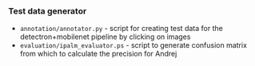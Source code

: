 ### Test data generator
- `annotation/annotator.py` - script for creating test data for the detectron+mobilenet pipeline by clicking on images
- `evaluation/ipalm_evaluator.ps` - script to generate confusion matrix from which to calculate the precision for Andrej


